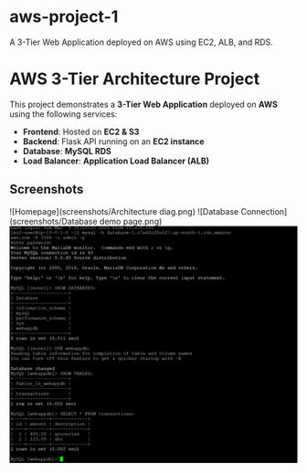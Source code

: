 # aws-project-1
A 3-Tier Web Application deployed on AWS using EC2, ALB, and RDS.

# AWS 3-Tier Architecture Project

This project demonstrates a **3-Tier Web Application** deployed on **AWS** using the following services:

- **Frontend**: Hosted on **EC2 & S3** 
- **Backend**: Flask API running on an **EC2 instance**
- **Database**: **MySQL RDS**
- **Load Balancer**: **Application Load Balancer (ALB)**

## **Screenshots**
![Homepage](screenshots/Architecture diag.png)
![Database Connection](screenshots/Database demo page.png)
![MySQL](screenshots/Database.png)
